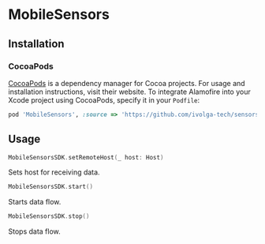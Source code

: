 # MobileSensors

## Installation

### CocoaPods

[CocoaPods](https://cocoapods.org) is a dependency manager for Cocoa projects. For usage and installation instructions, visit their website. To integrate Alamofire into your Xcode project using CocoaPods, specify it in your `Podfile`:

```ruby
pod 'MobileSensors', :source => 'https://github.com/ivolga-tech/sensors-ios'
```
## Usage

```swift
MobileSensorsSDK.setRemoteHost(_ host: Host)
```
Sets host for receiving data.

```swift
MobileSensorsSDK.start()
```
Starts data flow.

```swift
MobileSensorsSDK.stop()
```
Stops data flow.
